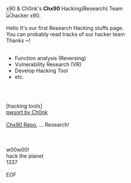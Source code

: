 x90 & Ch0nk's <b>Chx90</b> Hacking(Research) Team<br>
<img src="https://pbs.twimg.com/profile_images/1414501497128198144/RHWndNBN_400x400.jpg">hacker x90.<br><br>
Hello It's our first Research Hacking stuffs page.<br>
You can probably read tracks of our hacker team<br>
Thanks ~!<br>
<br>
- Function analysis (Reversing)<br>
- Vulnerability Research (VR)<br>
- Develop Hacking Tool<br>
- etc.
<br>
<br>

[hacking tools]<br>
<a href="https://github.com/haconehack/pwsort">pwsort by Ch0nk</a><br><br>
<a href="https://github.com/haconehack/repo_Chx90">Chx90 Repo</a>, ...
Research!
<br>
<br>
<br>
<br>
w00w00!<br>
hack the planet<br>
1337<br>
<br>
EOF
